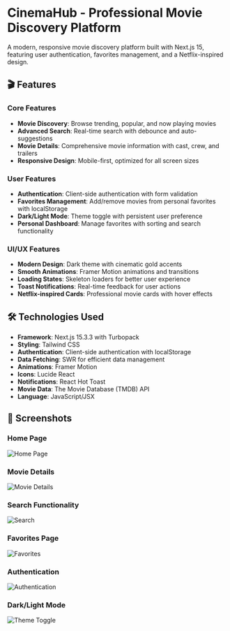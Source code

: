 # CinemaHub - Professional Movie Discovery Platform

A modern, responsive movie discovery platform built with Next.js 15, featuring user authentication, favorites management, and a Netflix-inspired design.

## 🎬 Features

### Core Features
- **Movie Discovery**: Browse trending, popular, and now playing movies
- **Advanced Search**: Real-time search with debounce and auto-suggestions
- **Movie Details**: Comprehensive movie information with cast, crew, and trailers
- **Responsive Design**: Mobile-first, optimized for all screen sizes

### User Features
- **Authentication**: Client-side authentication with form validation
- **Favorites Management**: Add/remove movies from personal favorites with localStorage
- **Dark/Light Mode**: Theme toggle with persistent user preference
- **Personal Dashboard**: Manage favorites with sorting and search functionality

### UI/UX Features
- **Modern Design**: Dark theme with cinematic gold accents
- **Smooth Animations**: Framer Motion animations and transitions
- **Loading States**: Skeleton loaders for better user experience
- **Toast Notifications**: Real-time feedback for user actions
- **Netflix-inspired Cards**: Professional movie cards with hover effects

## 🛠️ Technologies Used

- **Framework**: Next.js 15.3.3 with Turbopack
- **Styling**: Tailwind CSS
- **Authentication**: Client-side authentication with localStorage
- **Data Fetching**: SWR for efficient data management
- **Animations**: Framer Motion
- **Icons**: Lucide React
- **Notifications**: React Hot Toast
- **Movie Data**: The Movie Database (TMDB) API
- **Language**: JavaScript/JSX



## 📸 Screenshots

### Home Page
![Home Page](./screenshots/home-page.png)

### Movie Details
![Movie Details](./screenshots/movie-details.png)

### Search Functionality
![Search](./screenshots/search.png)

### Favorites Page
![Favorites](./screenshots/favorites.png)

### Authentication
![Authentication](./screenshots/auth.png)

### Dark/Light Mode
![Theme Toggle](./screenshots/theme-toggle.png)

